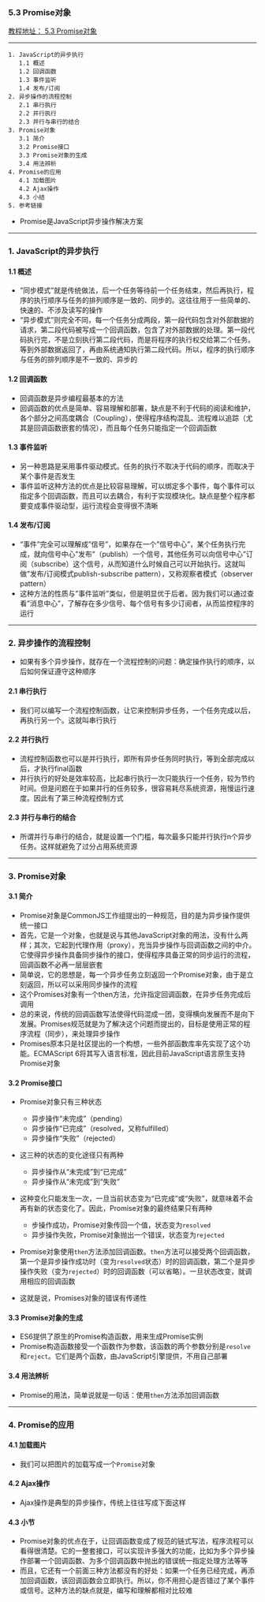 ### 5.3 Promise对象
[教程地址： 5.3 Promise对象](http://javascript.ruanyifeng.com/advanced/promise.html)

---
```
1. JavaScript的异步执行
   1.1 概述
   1.2 回调函数
   1.3 事件监听
   1.4 发布/订阅
2. 异步操作的流程控制
   2.1 串行执行
   2.2 并行执行
   2.3 并行与串行的结合
3. Promise对象
   3.1 简介
   3.2 Promise接口
   3.3 Promise对象的生成
   3.4 用法辨析
4. Promise的应用
   4.1 加载图片
   4.2 Ajax操作
   4.3 小结
5. 参考链接
```

- Promise是JavaScript异步操作解决方案

---
### 1. JavaScript的异步执行

#### 1.1 概述
- ”同步模式”就是传统做法，后一个任务等待前一个任务结束，然后再执行，程序的执行顺序与任务的排列顺序是一致的、同步的。这往往用于一些简单的、快速的、不涉及读写的操作
- “异步模式”则完全不同，每一个任务分成两段，第一段代码包含对外部数据的请求，第二段代码被写成一个回调函数，包含了对外部数据的处理。第一段代码执行完，不是立刻执行第二段代码，而是将程序的执行权交给第二个任务。等到外部数据返回了，再由系统通知执行第二段代码。所以，程序的执行顺序与任务的排列顺序是不一致的、异步的

#### 1.2  回调函数
- 回调函数是异步编程最基本的方法
- 回调函数的优点是简单、容易理解和部署，缺点是不利于代码的阅读和维护，各个部分之间高度耦合（Coupling），使得程序结构混乱、流程难以追踪（尤其是回调函数嵌套的情况），而且每个任务只能指定一个回调函数


#### 1.3 事件监听
- 另一种思路是采用事件驱动模式。任务的执行不取决于代码的顺序，而取决于某个事件是否发生
- 事件监听这种方法的优点是比较容易理解，可以绑定多个事件，每个事件可以指定多个回调函数，而且可以去耦合，有利于实现模块化。缺点是整个程序都要变成事件驱动型，运行流程会变得很不清晰

#### 1.4 发布/订阅
- “事件”完全可以理解成”信号”，如果存在一个”信号中心”，某个任务执行完成，就向信号中心”发布”（publish）一个信号，其他任务可以向信号中心”订阅（subscribe）这个信号，从而知道什么时候自己可以开始执行。这就叫做”发布/订阅模式publish-subscribe pattern），又称观察者模式（observer pattern）
- 这种方法的性质与”事件监听”类似，但是明显优于后者。因为我们可以通过查看”消息中心”，了解存在多少信号、每个信号有多少订阅者，从而监控程序的运行

---
### 2. 异步操作的流程控制
- 如果有多个异步操作，就存在一个流程控制的问题：确定操作执行的顺序，以后如何保证遵守这种顺序

#### 2.1  串行执行
- 我们可以编写一个流程控制函数，让它来控制异步任务，一个任务完成以后，再执行另一个。这就叫串行执行

#### 2.2 并行执行
- 流程控制函数也可以是并行执行，即所有异步任务同时执行，等到全部完成以后，才执行final函数
- 并行执行的好处是效率较高，比起串行执行一次只能执行一个任务，较为节约时间。但是问题在于如果并行的任务较多，很容易耗尽系统资源，拖慢运行速度。因此有了第三种流程控制方式

#### 2.3 并行与串行的结合
- 所谓并行与串行的结合，就是设置一个门槛，每次最多只能并行执行n个异步任务。这样就避免了过分占用系统资源

---
### 3. Promise对象

#### 3.1 简介
- Promise对象是CommonJS工作组提出的一种规范，目的是为异步操作提供统一接口
- 首先，它是一个对象，也就是说与其他JavaScript对象的用法，没有什么两样；其次，它起到代理作用（proxy），充当异步操作与回调函数之间的中介。它使得异步操作具备同步操作的接口，使得程序具备正常的同步运行的流程，回调函数不必再一层层嵌套
- 简单说，它的思想是，每一个异步任务立刻返回一个Promise对象，由于是立刻返回，所以可以采用同步操作的流程
- 这个Promises对象有一个then方法，允许指定回调函数，在异步任务完成后调用
- 总的来说，传统的回调函数写法使得代码混成一团，变得横向发展而不是向下发展。Promises规范就是为了解决这个问题而提出的，目标是使用正常的程序流程（同步），来处理异步操作
- Promises原本只是社区提出的一个构想，一些外部函数库率先实现了这个功能。ECMAScript 6将其写入语言标准，因此目前JavaScript语言原生支持Promise对象

#### 3.2 Promise接口
- Promise对象只有三种状态
   *   异步操作“未完成”（pending）
   *   异步操作“已完成”（resolved，又称fulfilled）
   *   异步操作“失败”（rejected）
- 这三种的状态的变化途径只有两种
   *   异步操作从“未完成”到“已完成”
   *   异步操作从“未完成”到“失败”
- 这种变化只能发生一次，一旦当前状态变为“已完成”或“失败”，就意味着不会再有新的状态变化了。因此，Promise对象的最终结果只有两种
   *   步操作成功，Promise对象传回一个值，状态变为`resolved`
   *   异步操作失败，Promise对象抛出一个错误，状态变为`rejected`

- Promise对象使用`then`方法添加回调函数。`then`方法可以接受两个回调函数，第一个是异步操作成功时（变为`resolved`状态）时的回调函数，第二个是异步操作失败（变为`rejected`）时的回调函数（可以省略）。一旦状态改变，就调用相应的回调函数
- 这就是说，Promises对象的错误有传递性

#### 3.3 Promise对象的生成
- ES6提供了原生的Promise构造函数，用来生成Promise实例
- Promise构造函数接受一个函数作为参数，该函数的两个参数分别是`resolve`和`reject`。它们是两个函数，由JavaScript引擎提供，不用自己部署

#### 3.4 用法辨析
- Promise的用法，简单说就是一句话：使用`then`方法添加回调函数

---
### 4. Promise的应用

#### 4.1 加载图片
- 我们可以把图片的加载写成一个`Promise`对象

#### 4.2 Ajax操作
- Ajax操作是典型的异步操作，传统上往往写成下面这样

#### 4.3 小节
- Promise对象的优点在于，让回调函数变成了规范的链式写法，程序流程可以看得很清楚。它的一整套接口，可以实现许多强大的功能，比如为多个异步操作部署一个回调函数、为多个回调函数中抛出的错误统一指定处理方法等等
- 而且，它还有一个前面三种方法都没有的好处：如果一个任务已经完成，再添加回调函数，该回调函数会立即执行。所以，你不用担心是否错过了某个事件或信号。这种方法的缺点就是，编写和理解都相对比较难
